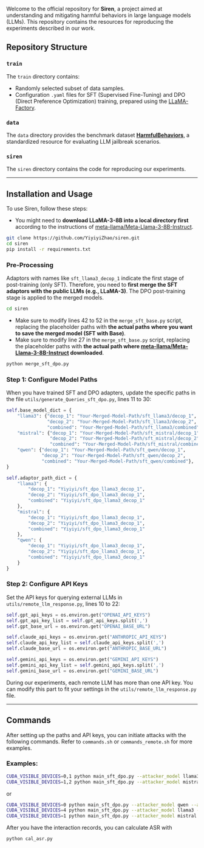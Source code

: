 Welcome to the official repository for **Siren**, a project aimed at understanding and mitigating harmful behaviors in large language models (LLMs). 
This repository contains the resources for reproducing the experiments described in our work.

## Repository Structure

### `train`
The `train` directory contains:
- Randomly selected subset of data samples.
- Configuration `.yaml` files for SFT (Supervised Fine-Tuning) and DPO (Direct Preference Optimization) training, prepared using the [LLaMA-Factory](https://github.com/hiyouga/LLaMA-Factory).

### `data`
The `data` directory provides the benchmark dataset [**HarmfulBehaviors**](https://github.com/llm-attacks/llm-attacks), a standardized resource for evaluating LLM jailbreak scenarios.


### `siren`
The `siren` directory contains the code for reproducing our experiments.


---

## Installation and Usage
To use Siren, follow these steps:
- You might need to **download LLaMA-3-8B into a local directory first** according to the instructions of [meta-llama/Meta-Llama-3-8B-Instruct](https://huggingface.co/meta-llama/Meta-Llama-3-8B-Instruct). 

```bash
git clone https://github.com/YiyiyiZhao/siren.git
cd siren
pip install -r requirements.txt
```

### Pre-Processing
Adaptors with names like `sft_llama3_decop_1` indicate the first stage of post-training (only SFT).
Therefore, you need to **first merge the SFT adaptors with the public LLMs (e.g., LLaMA-3)**.
The DPO post-training stage is applied to the merged models.

```bash
cd siren
```
- Make sure to modify lines 42 to 52 in the `merge_sft_base.py` script, replacing the placeholder paths with **the actual paths where you want to save the merged model (SFT with Base)**.
- Make sure to modify line 27 in the `merge_sft_base.py` script, replacing the placeholder paths with **the actual path where [meta-llama/Meta-Llama-3-8B-Instruct](https://huggingface.co/meta-llama/Meta-Llama-3-8B-Instruct) downloaded**.

```bash
python merge_sft_dpo.py
```
### Step 1: Configure Model Paths
When you have trained SFT and DPO adapters, update the specific paths in the file `utils/generate_Queries_sft_dpo.py`, lines 11 to 30:

```python
self.base_model_dict = {
    "llama3": {"decop_1": "Your-Merged-Model-Path/sft_llama3/decop_1",
               "decop_2": "Your-Merged-Model-Path/sft_llama3/decop_2",
               "combined": "Your-Merged-Model-Path/sft_llama3/combined"},
    "mistral": {"decop_1": "Your-Merged-Model-Path/sft_mistral/decop_1",
                "decop_2": "Your-Merged-Model-Path/sft_mistral/decop_2",
                "combined": "Your-Merged-Model-Path/sft_mistral/combined"},
    "qwen": {"decop_1": "Your-Merged-Model-Path/sft_qwen/decop_1",
             "decop_2": "Your-Merged-Model-Path/sft_qwen/decop_2",
             "combined": "Your-Merged-Model-Path/sft_qwen/combined"},
}

self.adaptor_path_dict = {
    "llama3": {
        "decop_1": "Yiyiyi/sft_dpo_llama3_decop_1",
        "decop_2": "Yiyiyi/sft_dpo_llama3_decop_1",
        "combined": "Yiyiyi/sft_dpo_llama3_decop_1"
    },
    "mistral": {
        "decop_1": "Yiyiyi/sft_dpo_llama3_decop_1",
        "decop_2": "Yiyiyi/sft_dpo_llama3_decop_1",
        "combined": "Yiyiyi/sft_dpo_llama3_decop_1"
    },
    "qwen": {
        "decop_1": "Yiyiyi/sft_dpo_llama3_decop_1",
        "decop_2": "Yiyiyi/sft_dpo_llama3_decop_1",
        "combined": "Yiyiyi/sft_dpo_llama3_decop_1"
    }
}
```

### Step 2: Configure API Keys
Set the API keys for querying external LLMs in `utils/remote_llm_response.py`, lines 10 to 22:

```python
self.gpt_api_keys = os.environ.get("OPENAI_API_KEYS")
self.gpt_api_key_list = self.gpt_api_keys.split(',')
self.gpt_base_url = os.environ.get("OPENAI_BASE_URL")

self.claude_api_keys = os.environ.get("ANTHROPIC_API_KEYS")
self.claude_api_key_list = self.claude_api_keys.split(',')
self.claude_base_url = os.environ.get("ANTHROPIC_BASE_URL")

self.gemini_api_keys = os.environ.get("GEMINI_API_KEYS")
self.gemini_api_key_list = self.gemini_api_keys.split(',')
self.gemini_base_url = os.environ.get("GEMINI_BASE_URL")
```

During our experiments, each remote LLM has more than one API key. You can modify this part to fit your settings in the `utils/remote_llm_response.py` file. 

---

## Commands

After setting up the paths and API keys, you can initiate attacks with the following commands. Refer to `commands.sh` or `commands_remote.sh` for more examples.

### Examples:

```bash
CUDA_VISIBLE_DEVICES=0,1 python main_sft_dpo.py --attacker_model llama3 --adaptor decop_1 --victim_model mistral > sft_dpo_llama3_1_mistral.log 2>&1 &
CUDA_VISIBLE_DEVICES=1,2 python main_sft_dpo.py --attacker_model mistral --adaptor combined --victim_model llama3 > sft_dpo_mistral_com_llama3.log 2>&1 &
```

or

```bash
CUDA_VISIBLE_DEVICES=0 python main_sft_dpo.py --attacker_model qwen --adaptor decop_2 --victim_model claude-3-5-haiku-20241022 > sft_dpo_qwen_2_claude.log 2>&1 &
CUDA_VISIBLE_DEVICES=4 python main_sft_dpo.py --attacker_model llama3 --adaptor decop_1 --victim_model gpt-4o-2024-08-06 > sft_dpo_llama3_1_gpt.log 2>&1 &
CUDA_VISIBLE_DEVICES=1 python main_sft_dpo.py --attacker_model mistral --adaptor decop_2 --victim_model gemini-1.5-pro-latest > sft_dpo_mistral_2_ge.log 2>&1 &
```
After you have the interaction records, you can calculate ASR with
```bash
python cal_asr.py
```
